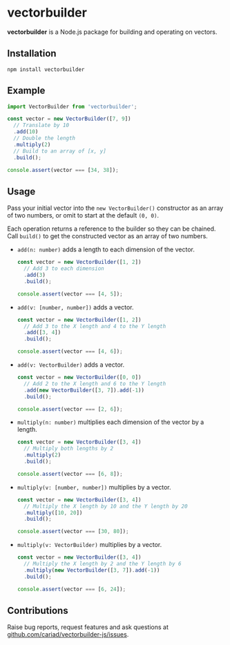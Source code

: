 # vectorbuilder

**vectorbuilder** is a Node.js package for building and operating on vectors.

## Installation

```console
npm install vectorbuilder
```

## Example

```javascript
import VectorBuilder from 'vectorbuilder';

const vector = new VectorBuilder([7, 9])
  // Translate by 10
  .add(10)
  // Double the length
  .multiply(2)
  // Build to an array of [x, y]
  .build();

console.assert(vector === [34, 38]);
```

## Usage

Pass your initial vector into the `new VectorBuilder()` constructor as an array of two numbers, or omit to start at the default `(0, 0)`.

Each operation returns a reference to the builder so they can be chained. Call `build()` to get the constructed vector as an array of two numbers.

- `add(n: number)` adds a length to each dimension of the vector.

  ```javascript
  const vector = new VectorBuilder([1, 2])
    // Add 3 to each dimension
    .add(3)
    .build();

  console.assert(vector === [4, 5]);
  ```

- `add(v: [number, number])` adds a vector.

  ```javascript
  const vector = new VectorBuilder([1, 2])
    // Add 3 to the X length and 4 to the Y length
    .add([3, 4])
    .build();

  console.assert(vector === [4, 6]);
  ```

- `add(v: VectorBuilder)` adds a vector.

  ```javascript
  const vector = new VectorBuilder([0, 0])
    // Add 2 to the X length and 6 to the Y length
    .add(new VectorBuilder([3, 7]).add(-1))
    .build();

  console.assert(vector === [2, 6]);
  ```

- `multiply(n: number)` multiplies each dimension of the vector by a length.

  ```javascript
  const vector = new VectorBuilder([3, 4])
    // Multiply both lengths by 2
    .multiply(2)
    .build();

  console.assert(vector === [6, 8]);
  ```

- `multiply(v: [number, number])` multiplies by a vector.

  ```javascript
  const vector = new VectorBuilder([3, 4])
    // Multiply the X length by 10 and the Y length by 20
    .multiply([10, 20])
    .build();

  console.assert(vector === [30, 80]);
  ```

- `multiply(v: VectorBuilder)` multiplies by a vector.

  ```javascript
  const vector = new VectorBuilder([3, 4])
    // Multiply the X length by 2 and the Y length by 6
    .multiply(new VectorBuilder([3, 7]).add(-1))
    .build();

  console.assert(vector === [6, 24]);
  ```

## Contributions

Raise bug reports, request features and ask questions at [github.com/cariad/vectorbuilder-js/issues](https://github.com/cariad/vectorbuilder-js/issues).
